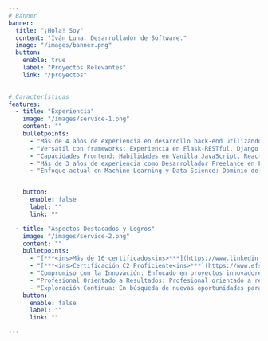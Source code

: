 ```yaml
---
# Banner
banner:
  title: "¡Hola! Soy"
  content: "Iván Luna. Desarrollador de Software."
  image: "/images/banner.png"
  button:
    enable: true
    label: "Proyectos Relevantes"
    link: "/proyectos"
  

# Características
features:
  - title: "Experiencia"
    image: "/images/service-1.png"
    content: ""
    bulletpoints:
      - "Más de 4 años de experiencia en desarrollo back-end utilizando Python."
      - "Versátil con frameworks: Experiencia en Flask-RESTful, Django REST, así como en librerías como NumPy, Scikit-learn, TensorFlow, y otras."
      - "Capacidades Frontend: Habilidades en Vanilla JavaScript, React, Astro, Next, Vue y Vite"
      - "Más de 3 años de experiencia como Desarrollador Freelance en Fiverr."
      - "Enfoque actual en Machine Learning y Data Science: Dominio de nuevos frameworks y exploración de conceptos avanzados."


    button:
      enable: false
      label: ""
      link: ""

  - title: "Aspectos Destacados y Logros"
    image: "/images/service-2.png"
    content: ""
    bulletpoints:
      - "[***<ins>Más de 16 certificados<ins>***](https://www.linkedin.com/in/ivanluna-dev/details/certifications/) de Jet Brains Academy."
      - "[***<ins>Certificación C2 Proficiente<ins>***](https://www.efset.org/cert/d4vAsK) en EF International Language Centers."
      - "Compromiso con la Innovación: Enfocado en proyectos innovadores que reflejen mi creatividad y dedicación."
      - "Profesional Orientado a Resultados: Profesional orientado a resultados comprobados, ofreciendo soluciones efectivas."
      - "Exploración Continua: En búsqueda de nuevas oportunidades para desafiar mis habilidades y crecer profesionalmente."
    button:
      enable: false
      label: ""
      link: ""

---
```

